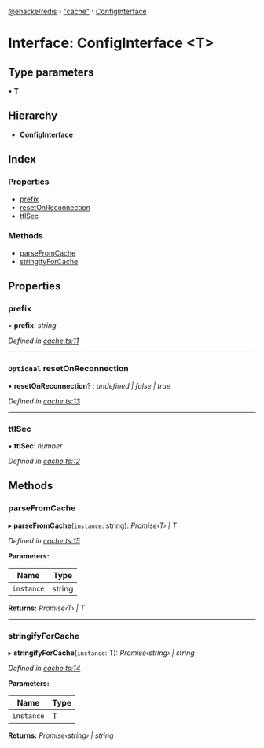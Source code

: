 [@ehacke/redis](../README.md) › ["cache"](../modules/_cache_.md) › [ConfigInterface](_cache_.configinterface.md)

# Interface: ConfigInterface <**T**>

## Type parameters

▪ **T**

## Hierarchy

* **ConfigInterface**

## Index

### Properties

* [prefix](_cache_.configinterface.md#prefix)
* [resetOnReconnection](_cache_.configinterface.md#optional-resetonreconnection)
* [ttlSec](_cache_.configinterface.md#ttlsec)

### Methods

* [parseFromCache](_cache_.configinterface.md#parsefromcache)
* [stringifyForCache](_cache_.configinterface.md#stringifyforcache)

## Properties

###  prefix

• **prefix**: *string*

*Defined in [cache.ts:11](https://github.com/ehacke/redis/blob/0881c54/cache.ts#L11)*

___

### `Optional` resetOnReconnection

• **resetOnReconnection**? : *undefined | false | true*

*Defined in [cache.ts:13](https://github.com/ehacke/redis/blob/0881c54/cache.ts#L13)*

___

###  ttlSec

• **ttlSec**: *number*

*Defined in [cache.ts:12](https://github.com/ehacke/redis/blob/0881c54/cache.ts#L12)*

## Methods

###  parseFromCache

▸ **parseFromCache**(`instance`: string): *Promise‹T› | T*

*Defined in [cache.ts:15](https://github.com/ehacke/redis/blob/0881c54/cache.ts#L15)*

**Parameters:**

Name | Type |
------ | ------ |
`instance` | string |

**Returns:** *Promise‹T› | T*

___

###  stringifyForCache

▸ **stringifyForCache**(`instance`: T): *Promise‹string› | string*

*Defined in [cache.ts:14](https://github.com/ehacke/redis/blob/0881c54/cache.ts#L14)*

**Parameters:**

Name | Type |
------ | ------ |
`instance` | T |

**Returns:** *Promise‹string› | string*

